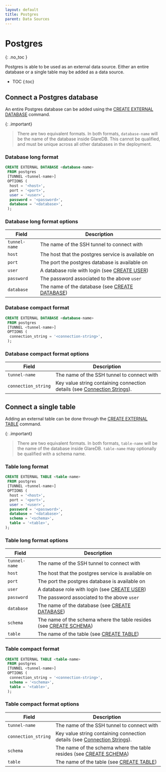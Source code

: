 ```yaml
---
layout: default
title: Postgres
parent: Data Sources
---
```


<!-- markdownlint-disable MD022 -->

<!-- prettier-ignore-start -->
# Postgres
{: .no_toc }
<!-- prettier-ignore-end -->

<!-- markdownlint-enable MD022 -->

Postgres is able to be used as an external data source. Either an entire
database or a single table may be added as a data source.

<!-- prettier-ignore-start -->

- TOC
{:toc}
<!-- prettier-ignore-end -->

## Connect a Postgres database

An entire Postgres database can be added using the [CREATE EXTERNAL DATABASE]
command.

{: .important}

> There are two equivalent formats. In both formats, `database-name` will be the
> name of the database inside GlareDB. This cannot be qualified, and must be
> unique across all other databases in the deployment.

### Database long format

```sql
CREATE EXTERNAL DATABASE <database-name>
 FROM postgres
 [TUNNEL <tunnel-name>]
 OPTIONS (
  host = '<host>',
  port = '<port>',
  user = '<user>',
  password = '<password>',
  database = '<database>',
 );
```

### Database long format options

| Field         | Description                                        |
| ------------- | -------------------------------------------------- |
| `tunnel-name` | The name of the SSH tunnel to connect with         |
| `host`        | The host that the postgres service is available on |
| `port`        | The port the postgres database is available on     |
| `user`        | A database role with login (see [CREATE USER])     |
| `password`    | The password associated to the above `user`        |
| `database`    | The name of the database (see [CREATE DATABASE])   |

### Database compact format

```sql
CREATE EXTERNAL DATABASE <database-name>
 FROM postgres
 [TUNNEL <tunnel-name>]
 OPTIONS (
  connection_string = '<connection-string>',
 );
```

### Database compact format options

| Field               | Description                                                                |
| ------------------- | -------------------------------------------------------------------------- |
| `tunnel-name`       | The name of the SSH tunnel to connect with                                 |
| `connection_string` | Key value string containing connection details (see [Connection Strings]). |

## Connect a single table

Adding an external table can be done through the [CREATE EXTERNAL TABLE]
command.

{: .important}

> There are two equivalent formats. In both formats, `table-name` will be the
> name of the database inside GlareDB. `table-name` may optionally be qualified
> with a schema name.

### Table long format

```sql
CREATE EXTERNAL TABLE <table-name>
 FROM postgres
 [TUNNEL <tunnel-name>]
 OPTIONS (
  host = '<host>',
  port = '<port>',
  user = '<user>',
  password = '<password>',
  database = '<database>',
  schema = '<schema>',
  table = '<table>',
);
```

### Table long format options

| Field         | Description                                                          |
| ------------- | -------------------------------------------------------------------- |
| `tunnel-name` | The name of the SSH tunnel to connect with                           |
| `host`        | The host that the postgres service is available on                   |
| `port`        | The port the postgres database is available on                       |
| `user`        | A database role with login (see [CREATE USER])                       |
| `password`    | The password associated to the above `user`                          |
| `database`    | The name of the database (see [CREATE DATABASE])                     |
| `schema`      | The name of the schema where the table resides (see [CREATE SCHEMA]) |
| `table`       | The name of the table (see [CREATE TABLE])                           |

### Table compact format

```sql
CREATE EXTERNAL TABLE <table-name>
 FROM postgres
 [TUNNEL <tunnel-name>]
 OPTIONS (
  connection_string = '<connection-string>',
  schema = '<schema>',
  table = '<table>',
 );
```

### Table compact format options

| Field               | Description                                                                |
| ------------------- | -------------------------------------------------------------------------- |
| `tunnel-name`       | The name of the SSH tunnel to connect with                                 |
| `connection_string` | Key value string containing connection details (see [Connection Strings]). |
| `schema`            | The name of the schema where the table resides (see [CREATE SCHEMA])       |
| `table`             | The name of the table (see [CREATE TABLE])                                 |

<!-- markdownlint-disable line-length -->

[CREATE EXTERNAL TABLE]: /glaredb/sql-commands/create-external-table
[CREATE EXTERNAL DATABASE]: /glaredb/sql-commands/create-external-database
[CREATE USER]: https://www.postgresql.org/docs/current/sql-createuser.html
[CREATE DATABASE]: https://www.postgresql.org/docs/current/sql-createdatabase.html
[CREATE SCHEMA]: https://www.postgresql.org/docs/current/sql-createschema.html
[CREATE TABLE]: https://www.postgresql.org/docs/current/sql-createtable.html
[Connection Strings]: https://www.postgresql.org/docs/current/libpq-connect.html#LIBPQ-CONNSTRING

<!-- markdownlint-enable line-length -->
